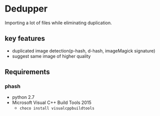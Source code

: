 # Dedupper

Importing a lot of files while eliminating duplication.

## key features

* duplicated image detection(p-hash, d-hash, imageMagick signature)
* suggest same image of higher quality

## Requirements

### phash

* python 2.7
* Microsoft Visual C++ Build Tools 2015
  * `choco install visualcppbuildtools`
